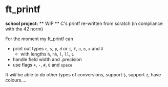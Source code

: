 # ft_printf
**school project:** ** WIP ** C's printf re-written from scratch (in compliance with the 42 norm)

For the moment my ft_printf can
- print out types `c`, `s`, `p`, `d` or `i`, `f`, `u`, `o`, `x` and `X`
  - with lengths `h`, `hh`, `l`, `ll`, `L`
- handle field width and .precision
- use flags `+`, `-`, `#`, `0` and `space`

It *will* be able to do other types of conversions, support `$`, support `z`, have colours....
